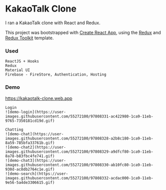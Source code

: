 # KakaoTalk Clone
I ran a KakaoTalk clone with React and Redux. 

This project was bootstrapped with [Create React App](https://github.com/facebook/create-react-app), using the [Redux](https://redux.js.org/) and [Redux Toolkit](https://redux-toolkit.js.org/) template.

### Used
    ReactJS + Hooks
    Redux
    Material UI
    Firebase - FireStore, Authentication, Hosting

### Demo
https://kakaotalk-clone.web.app

    Login
    ![demo-login](https://user-images.githubusercontent.com/55272100/97808331-ac422980-1ca9-11eb-9765-7350181cd19d.gif)

    Chatting
    ![demo-chat](https://user-images.githubusercontent.com/55272100/97808328-a2b8c180-1ca9-11eb-8a59-785bfa33761b.gif)
    ![demo-chat2](https://user-images.githubusercontent.com/55272100/97808329-a9dfcf80-1ca9-11eb-8a78-b83fbc4fe741.gif)
    ![demo-chat3](https://user-images.githubusercontent.com/55272100/97808330-ab10fc80-1ca9-11eb-930d-ac8db2764c1e.gif)
    ![demo-search](https://user-images.githubusercontent.com/55272100/97808332-acdac000-1ca9-11eb-9e56-5a4de3306615.gif)




